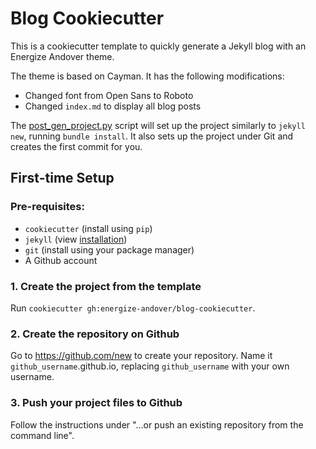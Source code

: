 # Blog Cookiecutter
This is a cookiecutter template to quickly generate a Jekyll blog
with an Energize Andover theme.

The theme is based on Cayman. It has the following modifications:
- Changed font from Open Sans to Roboto
- Changed `index.md` to display all blog posts

The [post_gen_project.py](hooks/post_gen_project.py)
script will set up the project similarly to `jekyll new`,
running `bundle install`.
It also sets up the project under Git and creates the first commit for you.

## First-time Setup
### Pre-requisites:
- `cookiecutter` (install using `pip`)
- `jekyll` (view [installation](https://jekyllrb.com/docs/installation/))
- `git` (install using your package manager)
- A Github account

### 1. Create the project from the template
Run `cookiecutter gh:energize-andover/blog-cookiecutter`.

### 2. Create the repository on Github
Go to https://github.com/new to create your repository.
Name it `github_username`.github.io,
replacing `github_username` with your own username.

### 3. Push your project files to Github
Follow the instructions under
"...or push an existing repository from the command line".
 
